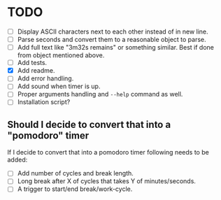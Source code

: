 # TODO

- [ ] Display ASCII characters next to each other instead of in new line.
- [ ] Parse seconds and convert them to a reasonable object to parse.
- [ ] Add full text like "3m32s remains" or something similar. Best if done from object mentioned above.
- [ ] Add tests.
- [x] Add readme.
- [ ] Add error handling.
- [ ] Add sound when timer is up.
- [ ] Proper arguments handling and `--help` command as well.
- [ ] Installation script?

## Should I decide to convert that into a "pomodoro" timer

If I decide to convert that into a pomodoro timer following needs to be added:
- [ ] Add number of cycles and break length.
- [ ] Long break after X of cycles that takes Y of minutes/seconds.
- [ ] A trigger to start/end break/work-cycle.
